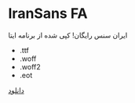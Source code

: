 # IranSans FA
ایران سنس رایگان! کپی شده از برنامه ایتا

- .ttf
- .woff
- .woff2
- .eot

[دانلود](https://github.com/BargmyAppStore/iransans/releases/download/iransans/IranSans.Full.zip)
